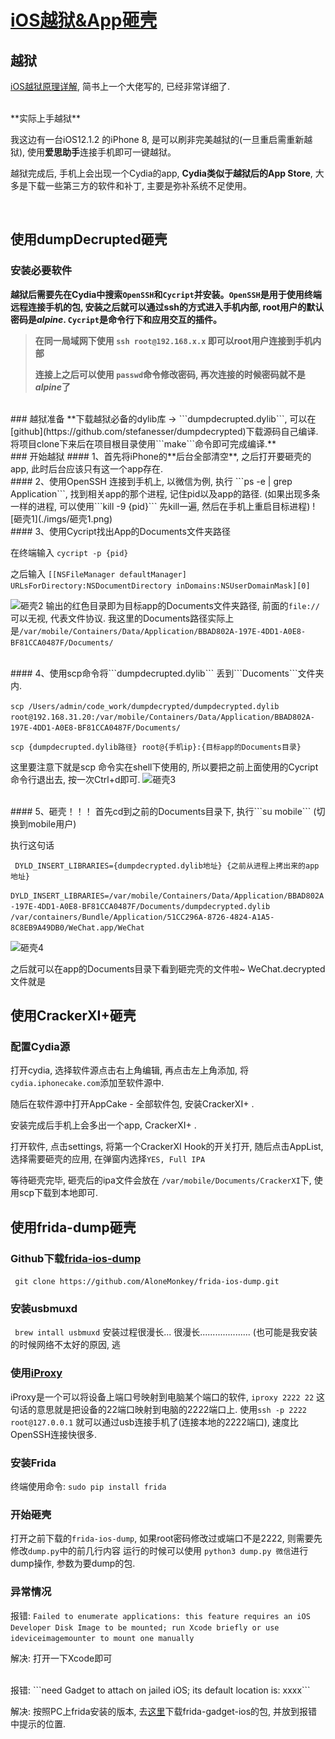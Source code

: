 # [iOS越狱&App砸壳](https://puffhub.github.io/iOS-Crack/)


## 越狱

[iOS越狱原理详解](https://www.jianshu.com/p/c5c22f9a06e2), 简书上一个大佬写的, 已经非常详细了.

<br />
**实际上手越狱**

我这边有一台iOS12.1.2 的iPhone 8, 是可以刷非完美越狱的(一旦重启需重新越狱), 使用**爱思助手**连接手机即可一键越狱。

越狱完成后, 手机上会出现一个Cydia的app, **Cydia类似于越狱后的App Store**, 大多是下载一些第三方的软件和补丁, 主要是弥补系统不足使用。

<br />

## 使用dumpDecrupted砸壳

### 安装必要软件
**越狱后需要先在Cydia中搜索```OpenSSH```和```Cycript```并安装。```OpenSSH```是用于使用终端远程连接手机的包, 安装之后就可以通过ssh的方式进入手机内部, root用户的默认密码是*alpine*. ```Cycript```是命令行下和应用交互的插件。**

> **在同一局域网下使用 ```ssh root@192.168.x.x``` 即可以root用户连接到手机内部**
> 
> **连接上之后可以使用 ```passwd```命令修改密码, 再次连接的时候密码就不是*alpine*了**

<br />
### 越狱准备
**下载越狱必备的dylib库 -> ```dumpdecrupted.dylib```, 可以在[github](https://github.com/stefanesser/dumpdecrypted)下载源码自己编译. 将项目clone下来后在项目根目录使用```make```命令即可完成编译.**

<br />
### 开始越狱
#### 1、首先将iPhone的**后台全部清空**, 之后打开要砸壳的app, 此时后台应该只有这一个app存在. 

<br />
#### 2、使用OpenSSH 连接到手机上, 以微信为例, 执行 ```ps -e | grep Application```, 找到相关app的那个进程, 记住pid以及app的路径. (如果出现多条一样的进程, 可以使用```kill -9 {pid}``` 先kill一遍, 然后在手机上重启目标进程)
![砸壳1](./imgs/砸壳1.png)
<br />
#### 3、使用Cycript找出App的Documents文件夹路径

在终端输入 ```cycript -p {pid}```

之后输入
```[[NSFileManager defaultManager] URLsForDirectory:NSDocumentDirectory inDomains:NSUserDomainMask][0]```

![砸壳2](./imgs/砸壳2.png)
输出的红色目录即为目标app的Documents文件夹路径, 前面的```file://```可以无视, 代表文件协议. 我这里的Documents路径实际上是```/var/mobile/Containers/Data/Application/BBAD802A-197E-4DD1-A0E8-BF81CCA0487F/Documents/```

<br />
#### 4、使用scp命令将```dumpdecrupted.dylib``` 丢到```Ducoments```文件夹内.

```scp /Users/admin/code_work/dumpdecrypted/dumpdecrypted.dylib root@192.168.31.20:/var/mobile/Containers/Data/Application/BBAD802A-197E-4DD1-A0E8-BF81CCA0487F/Documents/```

```scp {dumpdecrupted.dylib路径} root@{手机ip}:{目标app的Documents目录}```

这里要注意下就是scp 命令实在shell下使用的, 所以要把之前上面使用的Cycript命令行退出去, 按一次Ctrl+d即可.
![砸壳3](./imgs/砸壳3.png)

<br />
#### 5、砸壳！！！
首先cd到之前的Documents目录下, 执行```su mobile``` (切换到mobile用户)

执行这句话

``` DYLD_INSERT_LIBRARIES={dumpdecrypted.dylib地址} {之前从进程上拷出来的app地址}```

```DYLD_INSERT_LIBRARIES=/var/mobile/Containers/Data/Application/BBAD802A-197E-4DD1-A0E8-BF81CCA0487F/Documents/dumpdecrypted.dylib /var/containers/Bundle/Application/51CC296A-8726-4824-A1A5-8C8EB9A49DB0/WeChat.app/WeChat```

![砸壳4](./imgs/砸壳4.png)


之后就可以在app的Documents目录下看到砸完壳的文件啦~ WeChat.decrypted文件就是


## 使用CrackerXI+砸壳
### 配置Cydia源
打开cydia, 选择软件源点击右上角编辑, 再点击左上角添加, 将```cydia.iphonecake.com```添加至软件源中.

随后在软件源中打开AppCake - 全部软件包, 安装CrackerXI+ .

安装完成后手机上会多出一个app, CrackerXI+ .

打开软件, 点击settings, 将第一个CrackerXI Hook的开关打开, 随后点击AppList, 选择需要砸壳的应用, 在弹窗内选择```YES, Full IPA```

等待砸壳完毕, 砸壳后的ipa文件会放在 ```/var/mobile/Documents/CrackerXI```下, 使用scp下载到本地即可.



## 使用frida-dump砸壳

### Github下载[frida-ios-dump](https://github.com/AloneMonkey/frida-ios-dump)

``` git clone https://github.com/AloneMonkey/frida-ios-dump.git```

### 安装usbmuxd
``` brew intall usbmuxd``` 安装过程很漫长... 很漫长.................... (也可能是我安装的时候网络不太好的原因, 逃

### 使用[iProxy](https://github.com/tcurdt/iProxy)
iProxy是一个可以将设备上端口号映射到电脑某个端口的软件, ```iproxy 2222 22``` 这句话的意思就是把设备的22端口映射到电脑的2222端口上. 使用```ssh -p 2222 root@127.0.0.1``` 就可以通过usb连接手机了(连接本地的2222端口), 速度比OpenSSH连接快很多.


### 安装Frida
终端使用命令: ```sudo pip install frida```

### 开始砸壳
打开之前下载的```frida-ios-dump```, 如果root密码修改过或端口不是2222, 则需要先修改```dump.py```中的前几行内容
运行的时候可以使用 ```python3 dump.py 微信```进行dump操作, 参数为要dump的包.


### 异常情况
报错: ```Failed to enumerate applications: this feature requires an iOS Developer Disk Image to be mounted; run Xcode briefly or use ideviceimagemounter to mount one manually```

解决: 打开一下Xcode即可

<br />
报错: ```need Gadget to attach on jailed iOS; its default location is: xxxx```

解决: 按照PC上frida安装的版本, 去[这里](https://github.com/frida/frida/releases/)下载frida-gadget-ios的包, 并放到报错中提示的位置.

